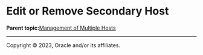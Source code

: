# Edit or Remove Secondary Host

**Parent topic:**[Management of Multiple Hosts](../topics/cockpit-manage_multiple_hosts.md)

---

Copyright © 2023, Oracle and/or its affiliates.

